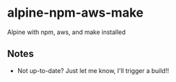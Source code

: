 # alpine-npm-aws-make
Alpine with npm, aws, and make installed

## Notes

 - Not up-to-date? Just let me know, I'll trigger a build!!
